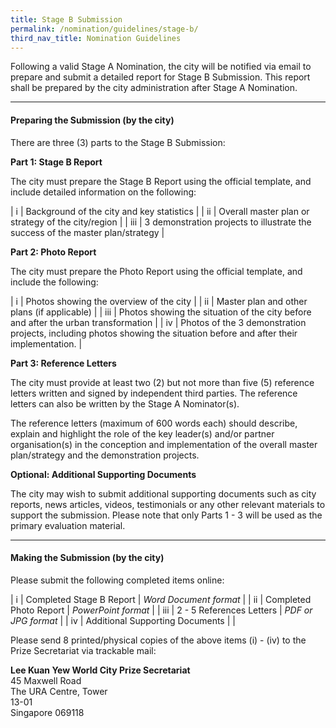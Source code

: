 ```yaml
---
title: Stage B Submission
permalink: /nomination/guidelines/stage-b/
third_nav_title: Nomination Guidelines
---
```


Following a valid Stage A Nomination, the city will be notified via email to prepare and submit a detailed report for Stage B Submission. This report shall be prepared by the city administration after Stage A Nomination.

---

#### **Preparing the Submission (by the city)**

There are three (3) parts to the Stage B Submission:

**Part 1: Stage B Report** 

The city must prepare the Stage B Report using the official template, and include detailed information on the following: 

| i | Background of the city and key statistics |
| ii | Overall master plan or strategy of the city/region |
| iii | 3 demonstration projects to illustrate the success of the master plan/strategy |

**Part 2: Photo Report**

The city must prepare the Photo Report using the official template, and include the following:

| i | Photos showing the overview of the city |
| ii | Master plan and other plans (if applicable) |
| iii | Photos showing the situation of the city before and after the urban transformation |
| iv | Photos of the 3 demonstration projects, including photos showing the situation before and after their implementation. |

**Part 3: Reference Letters**

The city must provide at least two (2) but not more than five (5) reference letters written and signed by independent third parties. The reference letters can also be written by the Stage A Nominator(s).

The reference letters (maximum of 600 words each) should describe, explain and highlight the role of the key leader(s) and/or partner organisation(s) in the conception and implementation of the overall master plan/strategy and the demonstration projects.

**Optional: Additional Supporting Documents**

The city may wish to submit additional supporting documents such as city reports, news articles, videos, testimonials or any other relevant materials to support the submission. Please note that only Parts 1 - 3 will be used as the primary evaluation material. 

---

#### **Making the Submission (by the city)**

Please submit the following completed items online: 

| i | Completed Stage B Report | *Word Document format* |
| ii | Completed Photo Report | *PowerPoint format* |
| iii | 2 - 5 References Letters | *PDF or JPG format* |
| iv | Additional Supporting Documents | |

Please send 8 printed/physical copies of the above items (i) - (iv) to the Prize Secretariat via trackable mail: 

**Lee Kuan Yew World City Prize Secretariat**
<br>45 Maxwell Road 
<br>The URA Centre, Tower
<br>13-01
<br>Singapore 069118
